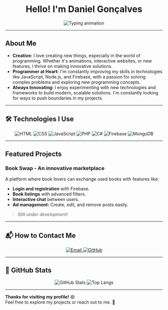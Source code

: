 <h1 align="center">Hello! I'm Daniel Gonçalves</h1>

<p align="center">
  <img src="https://readme-typing-svg.herokuapp.com?font=Fira+Code&weight=600&size=25&pause=1000&color=000000&center=true&vCenter=true&width=500&lines=Software+Engineer;Passionate+about+Programming;Always+Creating+Something+New" alt="Typing animation" />
</p>

---

## About Me
- **Creative:** I love creating new things, especially in the world of programming. Whether it's animations, interactive websites, or new features, I thrive on making innovative solutions.
- **Programmer at Heart:** I'm constantly improving my skills in technologies like JavaScript, Node.js, and Firebase, with a passion for solving complex problems and exploring new programming concepts.
- **Always Innovating:** I enjoy experimenting with new technologies and frameworks to build modern, scalable solutions. I'm constantly looking for ways to push boundaries in my projects.

---

## 🛠 Technologies I Use
<div align="center">
  <img src="https://img.shields.io/badge/-HTML5-E34F26?style=flat-square&logo=html5&logoColor=white" alt="HTML" />
  <img src="https://img.shields.io/badge/-CSS3-1572B6?style=flat-square&logo=css3&logoColor=white" alt="CSS" />
  <img src="https://img.shields.io/badge/-JavaScript-F7DF1E?style=flat-square&logo=javascript&logoColor=black" alt="JavaScript" />
  <img src="https://img.shields.io/badge/-PHP-777BB4?style=flat-square&logo=php&logoColor=white" alt="PHP" />
  <img src="https://img.shields.io/badge/-C%23-239120?style=flat-square&logo=c-sharp&logoColor=white" alt="C#" />
  <img src="https://img.shields.io/badge/-Firebase-FFCA28?style=flat-square&logo=firebase&logoColor=black" alt="Firebase" />
  <img src="https://img.shields.io/badge/-MongoDB-47A248?style=flat-square&logo=mongodb&logoColor=white" alt="MongoDB" />
</div>

---

## Featured Projects
### **Book Swap - An innovative marketplace**
A platform where book lovers can exchange used books with features like:
- **Login and registration** with Firebase.
- **Book listings** with advanced filters.
- **Interactive chat** between users.
- **Ad management:** Create, edit, and remove posts easily.

> *Still under development!*

---

## 📬 How to Contact Me
<div align="center">
  <a href="mailto:daniiellcg.com">
    <img src="https://img.shields.io/badge/-danielcatgon04@gmail.com-D14836?style=for-the-badge&logo=gmail&logoColor=white" alt="Email" />
  </a>
  <a href="(https://github.com/daniielcg)">
    <img src="https://img.shields.io/badge/-GitHub-181717?style=for-the-badge&logo=github&logoColor=white" alt="GitHub" />
  </a>
</div>

---

## 🧮 GitHub Stats
<div align="center">
  <img src="https://github-readme-stats.vercel.app/api?username=danielcatgon04&show_icons=true&theme=tokyonight&hide=stars" alt="GitHub Stats" />
  <img src="https://github-readme-stats.vercel.app/api/top-langs/?username=danielcatgon04&layout=compact&theme=tokyonight" alt="Top Langs" />
</div>

---

**Thanks for visiting my profile!** 😄  
Feel free to explore my projects or reach out to me. 🚀

